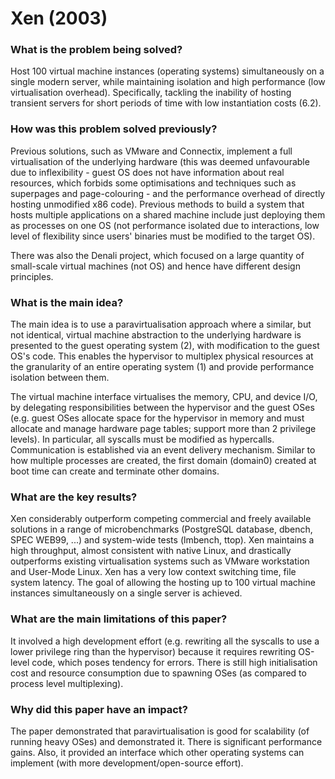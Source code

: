 # Xen (2003)

### What is the problem being solved?

Host 100 virtual machine instances (operating systems) simultaneously on a single modern server, while maintaining isolation and high performance (low virtualisation overhead). Specifically, tackling the inability of hosting transient servers for short periods of time with low instantiation costs (6.2).

### How was this problem solved previously?

Previous solutions, such as VMware and Connectix, implement a full virtualisation of the underlying hardware (this was deemed unfavourable due to inflexibility - guest OS does not have information about real resources, which forbids some optimisations and techniques such as superpages and page-colouring - and the performance overhead of directly hosting unmodified x86 code). Previous methods to build a system that hosts multiple applications on a shared machine include just deploying them as processes on one OS (not performance isolated due to interactions, low level of flexibility since users' binaries must be modified to the target OS).

There was also the Denali project, which focused on a large quantity of small-scale virtual machines (not OS) and hence have different design principles.

### What is the main idea?

The main idea is to use a paravirtualisation approach where a similar, but not identical, virtual machine abstraction to the underlying hardware is presented to the guest operating system (2), with modification to the guest OS's code. This enables the hypervisor to multiplex physical resources at the granularity of an entire operating system (1) and provide performance isolation between them.

The virtual machine interface virtualises the memory, CPU, and device I/O, by delegating responsibilities between the hypervisor and the guest OSes (e.g. guest OSes allocate space for the hypervisor in memory and must allocate and manage hardware page tables; support more than 2 privilege levels). In particular, all syscalls must be modified as hypercalls. Communication is established via an event delivery mechanism. Similar to how multiple processes are created, the first domain (domain0) created at boot time can create and terminate other domains.

### What are the key results?

Xen considerably outperform competing commercial and freely available solutions in a range of microbenchmarks (PostgreSQL database, dbench, SPEC WEB99, ...) and system-wide tests (lmbench, ttop). Xen maintains a high throughput, almost consistent with native Linux, and drastically outperforms existing virtualisation systems such as VMware workstation and User-Mode Linux. Xen has a very low context switching time, file system latency. The goal of allowing the hosting up to 100 virtual machine instances simultaneously on a single server is achieved.

### What are the main limitations of this paper?

It involved a high development effort (e.g. rewriting all the syscalls to use a lower privilege ring than the hypervisor) because it requires rewriting OS-level code, which poses tendency for errors. There is still high initialisation cost and resource consumption due to spawning OSes (as compared to process level multiplexing).

### Why did this paper have an impact?

The paper demonstrated that paravirtualisation is good for scalability (of running heavy OSes) and demonstrated it. There is significant performance gains. Also, it provided an interface which other operating systems can implement (with more development/open-source effort).


